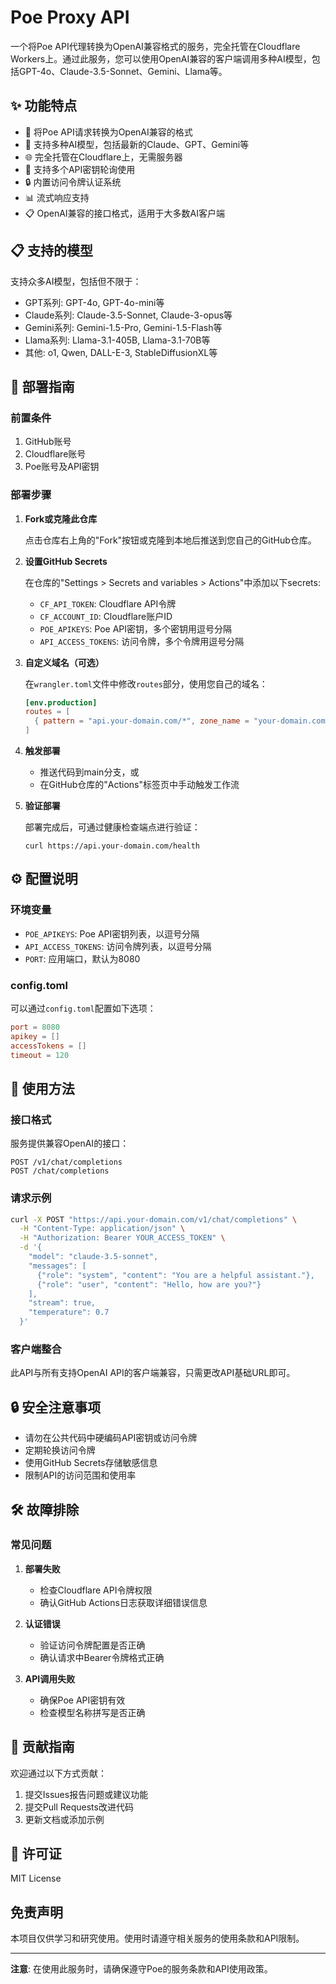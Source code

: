# Poe Proxy API

一个将Poe API代理转换为OpenAI兼容格式的服务，完全托管在Cloudflare Workers上。通过此服务，您可以使用OpenAI兼容的客户端调用多种AI模型，包括GPT-4o、Claude-3.5-Sonnet、Gemini、Llama等。

## ✨ 功能特点

- 🔄 将Poe API请求转换为OpenAI兼容的格式
- 🤖 支持多种AI模型，包括最新的Claude、GPT、Gemini等
- 🌐 完全托管在Cloudflare上，无需服务器
- 🔑 支持多个API密钥轮询使用
- 🔒 内置访问令牌认证系统
- 📊 流式响应支持
- 📋 OpenAI兼容的接口格式，适用于大多数AI客户端

## 📋 支持的模型

支持众多AI模型，包括但不限于：

- GPT系列: GPT-4o, GPT-4o-mini等
- Claude系列: Claude-3.5-Sonnet, Claude-3-opus等
- Gemini系列: Gemini-1.5-Pro, Gemini-1.5-Flash等
- Llama系列: Llama-3.1-405B, Llama-3.1-70B等
- 其他: o1, Qwen, DALL-E-3, StableDiffusionXL等

## 🚀 部署指南

### 前置条件

1. GitHub账号
2. Cloudflare账号
3. Poe账号及API密钥

### 部署步骤

1. **Fork或克隆此仓库**
   
   点击仓库右上角的"Fork"按钮或克隆到本地后推送到您自己的GitHub仓库。

2. **设置GitHub Secrets**
   
   在仓库的"Settings > Secrets and variables > Actions"中添加以下secrets:
   
   - `CF_API_TOKEN`: Cloudflare API令牌
   - `CF_ACCOUNT_ID`: Cloudflare账户ID
   - `POE_APIKEYS`: Poe API密钥，多个密钥用逗号分隔
   - `API_ACCESS_TOKENS`: 访问令牌，多个令牌用逗号分隔

3. **自定义域名（可选）**
   
   在`wrangler.toml`文件中修改`routes`部分，使用您自己的域名：
   
   ```toml
   [env.production]
   routes = [
     { pattern = "api.your-domain.com/*", zone_name = "your-domain.com" }
   ]
   ```

4. **触发部署**
   
   - 推送代码到main分支，或
   - 在GitHub仓库的"Actions"标签页中手动触发工作流

5. **验证部署**
   
   部署完成后，可通过健康检查端点进行验证：
   ```
   curl https://api.your-domain.com/health
   ```

## ⚙️ 配置说明

### 环境变量

- `POE_APIKEYS`: Poe API密钥列表，以逗号分隔
- `API_ACCESS_TOKENS`: 访问令牌列表，以逗号分隔
- `PORT`: 应用端口，默认为8080

### config.toml

可以通过`config.toml`配置如下选项：

```toml
port = 8080
apikey = []
accessTokens = []
timeout = 120
```

## 📝 使用方法

### 接口格式

服务提供兼容OpenAI的接口：

```
POST /v1/chat/completions
POST /chat/completions
```

### 请求示例

```bash
curl -X POST "https://api.your-domain.com/v1/chat/completions" \
  -H "Content-Type: application/json" \
  -H "Authorization: Bearer YOUR_ACCESS_TOKEN" \
  -d '{
    "model": "claude-3.5-sonnet",
    "messages": [
      {"role": "system", "content": "You are a helpful assistant."},
      {"role": "user", "content": "Hello, how are you?"}
    ],
    "stream": true,
    "temperature": 0.7
  }'
```

### 客户端整合

此API与所有支持OpenAI API的客户端兼容，只需更改API基础URL即可。

## 🔒 安全注意事项

- 请勿在公共代码中硬编码API密钥或访问令牌
- 定期轮换访问令牌
- 使用GitHub Secrets存储敏感信息
- 限制API的访问范围和使用率

## 🛠 故障排除

### 常见问题

1. **部署失败**
   - 检查Cloudflare API令牌权限
   - 确认GitHub Actions日志获取详细错误信息

2. **认证错误**
   - 验证访问令牌配置是否正确
   - 确认请求中Bearer令牌格式正确

3. **API调用失败**
   - 确保Poe API密钥有效
   - 检查模型名称拼写是否正确

## 🤝 贡献指南

欢迎通过以下方式贡献：

1. 提交Issues报告问题或建议功能
2. 提交Pull Requests改进代码
3. 更新文档或添加示例

## 📄 许可证

MIT License

## 免责声明

本项目仅供学习和研究使用。使用时请遵守相关服务的使用条款和API限制。

---

**注意**: 在使用此服务时，请确保遵守Poe的服务条款和API使用政策。